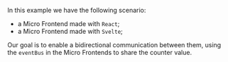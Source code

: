 In this example we have the following scenario:

- a Micro Frontend made with `React`;
- a Micro Frontend made with `Svelte`;

Our goal is to enable a bidirectional communication between them, using the `eventBus` in the Micro Frontends to share the counter value.